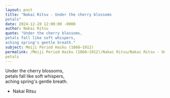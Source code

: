 ```yaml
---
layout: post
title: "Nakai Ritsu - Under the cherry blossoms  
petals"
date: 2024-12-28 12:00:00 -0000
author: Nakai Ritsu
quote: "Under the cherry blossoms,  
petals fall like soft whispers,  
aching spring's gentle breath."
subject: Meiji Period Haiku (1868–1912)
permalink: /Meiji Period Haiku (1868–1912)/Nakai Ritsu/Nakai Ritsu - Under the cherry blossoms  
petals
---
```


Under the cherry blossoms,  
petals fall like soft whispers,  
aching spring's gentle breath.

- Nakai Ritsu
